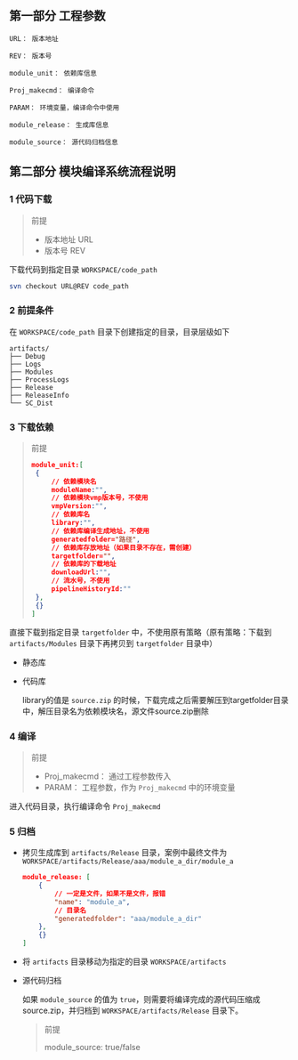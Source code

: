 ## 第一部分 工程参数

```
URL： 版本地址

REV： 版本号

module_unit： 依赖库信息

Proj_makecmd： 编译命令

PARAM： 环境变量，编译命令中使用

module_release： 生成库信息

module_source： 源代码归档信息
```

## 第二部分 模块编译系统流程说明

### 1 代码下载

> 前提
>
> - 版本地址 URL
> - 版本号 REV

下载代码到指定目录 `WORKSPACE/code_path`

```bash
svn checkout URL@REV code_path
```

### 2 前提条件

在 `WORKSPACE/code_path` 目录下创建指定的目录，目录层级如下

```
artifacts/
├── Debug
├── Logs
├── Modules
├── ProcessLogs
├── Release
├── ReleaseInfo
└── SC_Dist
```

### 3 下载依赖

> 前提
>
> ```json
> module_unit:[
>  {
>      // 依赖模块名
>      moduleName:"",
>      // 依赖模块vmp版本号，不使用
>      vmpVersion:"",
>      // 依赖库名
>      library:"",
>      // 依赖库编译生成地址，不使用
>      generatedfolder="路径",
>      // 依赖库存放地址（如果目录不存在，需创建）
>      targetfolder="",
>      // 依赖库的下载地址
>      downloadUrl:"",
>      // 流水号，不使用
>      pipelineHistoryId:""
>  },
>  {}
> ]
> ```

直接下载到指定目录 `targetfolder` 中，不使用原有策略（原有策略：下载到 `artifacts/Modules` 目录下再拷贝到 `targetfolder` 目录中）

- 静态库

- 代码库

  library的值是 `source.zip` 的时候，下载完成之后需要解压到targetfolder目录中，解压目录名为依赖模块名，源文件source.zip删除

### 4 编译

> 前提
>
> - Proj_makecmd： 通过工程参数传入
> - PARAM： 工程参数，作为 `Proj_makecmd` 中的环境变量

进入代码目录，执行编译命令 `Proj_makecmd`

### 5 归档

- 拷贝生成库到 `artifacts/Release` 目录，案例中最终文件为 `WORKSPACE/artifacts/Release/aaa/module_a_dir/module_a`

  ```json
  module_release: [
      {
          // 一定是文件，如果不是文件，报错
          "name": "module_a",
          // 目录名
          "generatedfolder": "aaa/module_a_dir"
      },
      {}
  ]
  ```

- 将 `artifacts` 目录移动为指定的目录 `WORKSPACE/artifacts`

- 源代码归档

  如果 `module_source` 的值为 `true`，则需要将编译完成的源代码压缩成source.zip，并归档到 `WORKSPACE/artifacts/Release` 目录下。

  > 前提
  >
  > module_source: true/false
